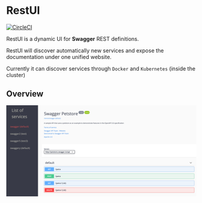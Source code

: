 # RestUI

[![CircleCI](https://circleci.com/gh/MaethorNaur/restui.svg?style=svg)](https://circleci.com/gh/MaethorNaur/restui)

RestUI is a dynamic UI for **Swagger** REST definitions.

RestUI will discover automatically new services and expose the documentation
under one unified website.

Currently it can discover services through `Docker` and `Kubernetes` (inside the cluster)

## Overview

![overview](./docs/overview.png "Overview")
